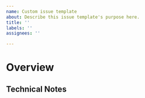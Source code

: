 ```yaml
---
name: Custom issue template
about: Describe this issue template's purpose here.
title: ''
labels: ''
assignees: ''

---
```


# Overview

<!-- Add description of the task -->
<!-- Add screenshots related to the task -->

## Technical Notes
<!-- Add details to relevant implementation that you think might be helpful -->
<!-- Add links to documentation -->
